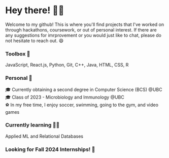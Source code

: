 # Hey there! 👋👋

Welcome to my github! This is where you'll find projects that I've worked on through hackathons, coursework, or out of personal interest. If there are any suggestions for imrprovement or you would just like to chat, please do not hesitate to reach out. 😄

### Toolbox 🔨
JavaScript, React.js, Python, Git, C++, Java, HTML, CSS, R

### Personal 🍄
🎓 Currently obtaining a second degree in Computer Science (BCS) @UBC  
🎓 Class of 2023 - Microbiology and Immunology @UBC  
⚽️ In my free time, I enjoy soccer, swimming, going to the gym, and video games  

### Currently learning 👨‍💻
Applied ML and Relational Databases

### Looking for Fall 2024 Internships! 🌱

      
<!--
**griffw00/griffw00** is a ✨ _special_ ✨ repository because its `README.md` (this file) appears on your GitHub profile.

Here are some ideas to get you started:

- 🔭 I’m currently working on ...
- 🌱 I’m currently learning ...
- 👯 I’m looking to collaborate on ...
- 🤔 I’m looking for help with ...
- 💬 Ask me about ...
- 📫 How to reach me: ...
- 😄 Pronouns: ...
- ⚡ Fun fact: ...
-->

